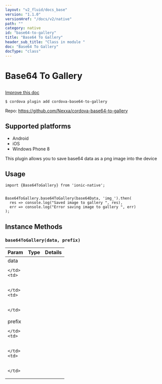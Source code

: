 ```yaml
---
layout: "v2_fluid/docs_base"
version: "1.1.0"
versionHref: "/docs/v2/native"
path: ""
category: native
id: "base64-to-gallery"
title: "Base64 To Gallery"
header_sub_title: "Class in module "
doc: "Base64 To Gallery"
docType: "class"
---
```









<h1 class="api-title">

  
  Base64 To Gallery
  

  

  

</h1>

<a class="improve-v2-docs" href='http://github.com/driftyco/ionic-native/edit/master/src/plugins/base64togallery.ts#L0'>
  Improve this doc
</a>





<!-- decorators -->

<pre><code>$ cordova plugin add cordova-base64-to-gallery</code></pre>
<p>Repo:
  <a href="https://github.com/Nexxa/cordova-base64-to-gallery">
    https://github.com/Nexxa/cordova-base64-to-gallery
  </a>
</p>


<!-- @platforms tag -->
<h2>Supported platforms</h2>

<ul>
  <li>Android</li>
  
  <li>iOS</li>
  
  <li>Windows Phone 8</li>
  </ul>




<!-- description -->

<p>This plugin allows you to save base64 data as a png image into the device</p>

<!-- @usage tag -->

<h2>Usage</h2>

<pre><code class="lang-ts">import {Base64ToGallery} from &#39;ionic-native&#39;;


Base64ToGallery.base64ToGallery(base64Data, &#39;img_&#39;).then(
  res =&gt; console.log(&quot;Saved image to gallery &quot;, res),
  err =&gt; console.log(&quot;Error saving image to gallery &quot;, err)
);
</code></pre>




<!-- @property tags -->


<!-- methods on the class -->

<h2>Instance Methods</h2>

<div id="base64ToGallery"></div>

<h3>
  <code>base64ToGallery(data,&nbsp;prefix)</code>


</h3>




<table class="table param-table" style="margin:0;">
  <thead>
  <tr>
    <th>Param</th>
    <th>Type</th>
    <th>Details</th>
  </tr>
  </thead>
  <tbody>
  
  <tr>
    <td>
      data
      
      
    </td>
    <td>
      

    </td>
    <td>
      
      
    </td>
  </tr>
  
  <tr>
    <td>
      prefix
      
      
    </td>
    <td>
      

    </td>
    <td>
      
      
    </td>
  </tr>
  
  </tbody>
</table>






<!-- related link --><!-- end content block -->


<!-- end body block -->

